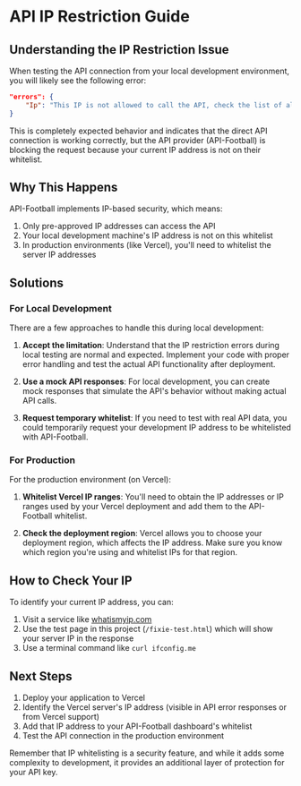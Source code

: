 # API IP Restriction Guide

## Understanding the IP Restriction Issue

When testing the API connection from your local development environment, you will likely see the following error:

```json
"errors": {
    "Ip": "This IP is not allowed to call the API, check the list of allowed IPs in the dashboard."
}
```

This is completely expected behavior and indicates that the direct API connection is working correctly, but the API provider (API-Football) is blocking the request because your current IP address is not on their whitelist.

## Why This Happens

API-Football implements IP-based security, which means:

1. Only pre-approved IP addresses can access the API
2. Your local development machine's IP address is not on this whitelist
3. In production environments (like Vercel), you'll need to whitelist the server IP addresses

## Solutions

### For Local Development

There are a few approaches to handle this during local development:

1. **Accept the limitation**: Understand that the IP restriction errors during local testing are normal and expected. Implement your code with proper error handling and test the actual API functionality after deployment.

2. **Use a mock API responses**: For local development, you can create mock responses that simulate the API's behavior without making actual API calls.

3. **Request temporary whitelist**: If you need to test with real API data, you could temporarily request your development IP address to be whitelisted with API-Football.

### For Production

For the production environment (on Vercel):

1. **Whitelist Vercel IP ranges**: You'll need to obtain the IP addresses or IP ranges used by your Vercel deployment and add them to the API-Football whitelist.

2. **Check the deployment region**: Vercel allows you to choose your deployment region, which affects the IP address. Make sure you know which region you're using and whitelist IPs for that region.

## How to Check Your IP

To identify your current IP address, you can:

1. Visit a service like [whatismyip.com](https://whatismyip.com/)
2. Use the test page in this project (`/fixie-test.html`) which will show your server IP in the response
3. Use a terminal command like `curl ifconfig.me`

## Next Steps

1. Deploy your application to Vercel
2. Identify the Vercel server's IP address (visible in API error responses or from Vercel support)
3. Add that IP address to your API-Football dashboard's whitelist
4. Test the API connection in the production environment

Remember that IP whitelisting is a security feature, and while it adds some complexity to development, it provides an additional layer of protection for your API key.
